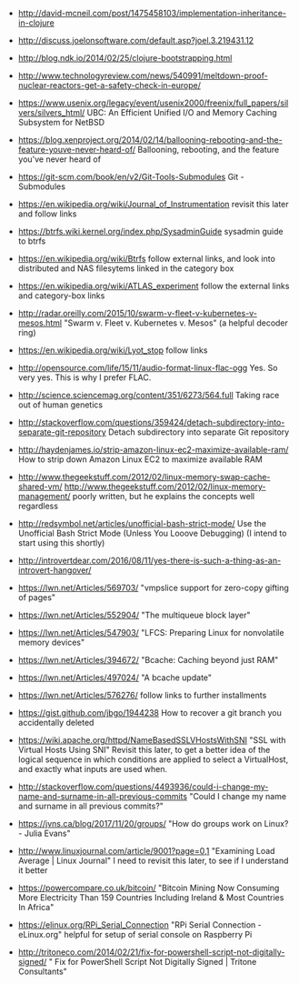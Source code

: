  - http://david-mcneil.com/post/1475458103/implementation-inheritance-in-clojure
 - http://discuss.joelonsoftware.com/default.asp?joel.3.219431.12
 - http://blog.ndk.io/2014/02/25/clojure-bootstrapping.html
 - http://www.technologyreview.com/news/540991/meltdown-proof-nuclear-reactors-get-a-safety-check-in-europe/

 - https://www.usenix.org/legacy/event/usenix2000/freenix/full_papers/silvers/silvers_html/
   UBC: An Efficient Unified I/O and Memory Caching Subsystem for NetBSD

 - https://blog.xenproject.org/2014/02/14/ballooning-rebooting-and-the-feature-youve-never-heard-of/
   Ballooning, rebooting, and the feature you've never heard of

 - https://git-scm.com/book/en/v2/Git-Tools-Submodules
   Git - Submodules

 - https://en.wikipedia.org/wiki/Journal_of_Instrumentation
   revisit this later and follow links

 - https://btrfs.wiki.kernel.org/index.php/SysadminGuide
   sysadmin guide to btrfs

 - https://en.wikipedia.org/wiki/Btrfs
   follow external links, and look into distributed and NAS filesytems linked in the category box

 - https://en.wikipedia.org/wiki/ATLAS_experiment
   follow the external links and category-box links

 - http://radar.oreilly.com/2015/10/swarm-v-fleet-v-kubernetes-v-mesos.html
   "Swarm v. Fleet v. Kubernetes v. Mesos" (a helpful decoder ring)

 - https://en.wikipedia.org/wiki/Lyot_stop
   follow links

 - http://opensource.com/life/15/11/audio-format-linux-flac-ogg
   Yes.  So very yes.  This is why I prefer FLAC.

 - http://science.sciencemag.org/content/351/6273/564.full
   Taking race out of human genetics

 - http://stackoverflow.com/questions/359424/detach-subdirectory-into-separate-git-repository
   Detach subdirectory into separate Git repository

 - http://haydenjames.io/strip-amazon-linux-ec2-maximize-available-ram/
   How to strip down Amazon Linux EC2 to maximize available RAM

 - http://www.thegeekstuff.com/2012/02/linux-memory-swap-cache-shared-vm/
   http://www.thegeekstuff.com/2012/02/linux-memory-management/
   poorly written, but he explains the concepts well regardless

 - http://redsymbol.net/articles/unofficial-bash-strict-mode/
   Use the Unofficial Bash Strict Mode (Unless You Looove Debugging)
   (I intend to start using this shortly)

 - http://introvertdear.com/2016/08/11/yes-there-is-such-a-thing-as-an-introvert-hangover/

 - https://lwn.net/Articles/569703/
   "vmpslice support for zero-copy gifting of pages"

 - https://lwn.net/Articles/552904/
   "The multiqueue block layer"

 - https://lwn.net/Articles/547903/
   "LFCS: Preparing Linux for nonvolatile memory devices"

 - https://lwn.net/Articles/394672/
   "Bcache: Caching beyond just RAM"

 - https://lwn.net/Articles/497024/
   "A bcache update"

 - https://lwn.net/Articles/576276/
   follow links to further installments

 - https://gist.github.com/jbgo/1944238
   How to recover a git branch you accidentally deleted

 - https://wiki.apache.org/httpd/NameBasedSSLVHostsWithSNI
   "SSL with Virtual Hosts Using SNI"
   Revisit this later, to get a better idea of the logical sequence in
   which conditions are applied to select a VirtualHost, and exactly
   what inputs are used when.

 - http://stackoverflow.com/questions/4493936/could-i-change-my-name-and-surname-in-all-previous-commits
   "Could I change my name and surname in all previous commits?"

 - https://jvns.ca/blog/2017/11/20/groups/
   "How do groups work on Linux? - Julia Evans"

 - http://www.linuxjournal.com/article/9001?page=0,1
   "Examining Load Average | Linux Journal"
   I need to revisit this later, to see if I understand it better

 - https://powercompare.co.uk/bitcoin/
   "Bitcoin Mining Now Consuming More Electricity Than 159 Countries Including Ireland &amp; Most Countries In Africa"

 - https://elinux.org/RPi_Serial_Connection
   "RPi Serial Connection - eLinux.org"
   helpful for setup of serial console on Raspberry Pi

 - http://tritoneco.com/2014/02/21/fix-for-powershell-script-not-digitally-signed/
   "  Fix for PowerShell Script Not Digitally Signed | Tritone Consultants"

